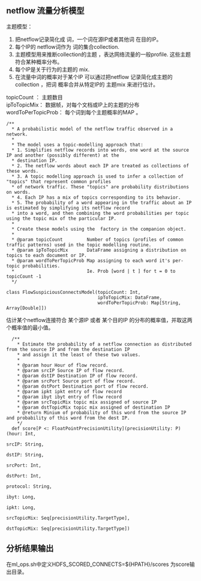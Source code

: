 
## netflow 流量分析模型

主题模型：  
1. 把netflow记录简化成 词，一个词在源IP或者其他词 在目的IP。
2. 每个IP的 netflow词作为 词的集合collection.  
3. 主题模型用来推断collection的主题 ，表达网络流量的一般profile.  这些主题符合某种概率分布。  
4. 每个IP是关于行为的主题的 mix.  
5. 在流量中词的概率对于某个IP 可以通过把netflow 记录简化成主题的 collection ，把词 概率合并从特定IP的 主题mix 来进行估计。



topicCount ： 主题数目  
ipToTopicMix： 数据帧，对每个文档或IP上的主题的分布   
wordToPerTopicProb： 每个词到每个主题概率的MAP   。

```
/**
  * A probabilistic model of the netflow traffic observed in a network.
  *
  * The model uses a topic-modelling approach that:
  * 1. Simplifies netflow records into words, one word at the source IP and another (possibly different) at the
  * destination IP.
  * 2. The netflow words about each IP are treated as collections of these words.
  * 3. A topic modelling approach is used to infer a collection of "topics" that represent common profiles
  * of network traffic. These "topics" are probability distributions on words.
  * 4. Each IP has a mix of topics corresponding to its behavior.
  * 5. The probability of a word appearing in the traffic about an IP is estimated by simplifying its netflow record
  * into a word, and then combining the word probabilities per topic using the topic mix of the particular IP.
  *
  * Create these models using the  factory in the companion object.
  *
  * @param topicCount         Number of topics (profiles of common traffic patterns) used in the topic modelling routine.
  * @param ipToTopicMix       DataFrame assigning a distribution on topics to each document or IP.
  * @param wordToPerTopicProb Map assigning to each word it's per-topic probabilities.
  *                           Ie. Prob [word | t ] for t = 0 to topicCount -1
  */

class FlowSuspiciousConnectsModel(topicCount: Int,
                                  ipToTopicMix: DataFrame,
                                  wordToPerTopicProb: Map[String, Array[Double]]) 
```                                  


估计某个netflow连接符合 某个源IP 或者 某个目的IP 的分布的概率值，并取这两个概率值的最小值。

```
  /**
    * Estimate the probability of a netflow connection as distributed from the source IP and from the destination IP
    * and assign it the least of these two values.
    *
    * @param hour Hour of flow record.
    * @param srcIP Source IP of flow record.
    * @param dstIP Destination IP of flow record.
    * @param srcPort Source port of flow record.
    * @param dstPort Destination port of flow record.
    * @param ipkt ipkt entry of flow record
    * @param ibyt ibyt entry of flow record
    * @param srcTopicMix topic mix assigned of source IP
    * @param dstTopicMix topic mix assigned of destination IP
    * @return Minium of probability of this word from the source IP and probability of this word from the dest IP.
    */
  def score[P <: FloatPointPrecisionUtility](precisionUtility: P)(hour: Int,
                                                                  srcIP: String,
                                                                  dstIP: String,
                                                                  srcPort: Int,
                                                                  dstPort: Int,
                                                                  protocol: String,
                                                                  ibyt: Long,
                                                                  ipkt: Long,
                                                                  srcTopicMix: Seq[precisionUtility.TargetType],
                                                                  dstTopicMix: Seq[precisionUtility.TargetType])
```                                                                  


## 分析结果输出

在ml_ops.sh中定义HDFS_SCORED_CONNECTS=${HPATH}/scores 为score输出目录。

